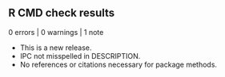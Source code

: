 ## R CMD check results

0 errors | 0 warnings | 1 note

* This is a new release.
* IPC not misspelled in DESCRIPTION.
* No references or citations necessary for package methods.
